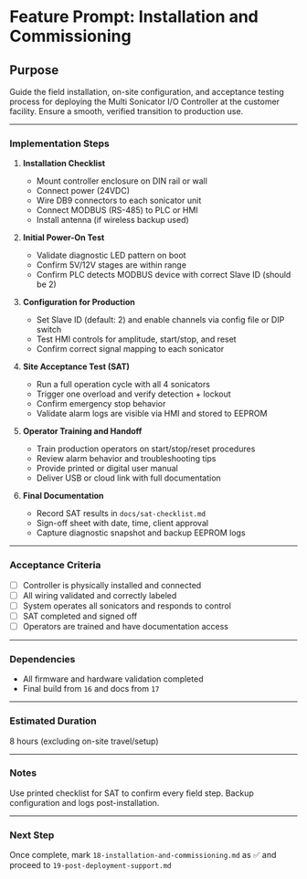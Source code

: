 # Feature Prompt: Installation and Commissioning

## Purpose

Guide the field installation, on-site configuration, and acceptance testing process for deploying the Multi Sonicator I/O Controller at the customer facility. Ensure a smooth, verified transition to production use.

---

### Implementation Steps

1. **Installation Checklist**
   - Mount controller enclosure on DIN rail or wall
   - Connect power (24VDC)
   - Wire DB9 connectors to each sonicator unit
   - Connect MODBUS (RS-485) to PLC or HMI
   - Install antenna (if wireless backup used)

2. **Initial Power-On Test**
   - Validate diagnostic LED pattern on boot
   - Confirm 5V/12V stages are within range
   - Confirm PLC detects MODBUS device with correct Slave ID (should be 2)

3. **Configuration for Production**
   - Set Slave ID (default: 2) and enable channels via config file or DIP switch
   - Test HMI controls for amplitude, start/stop, and reset
   - Confirm correct signal mapping to each sonicator

4. **Site Acceptance Test (SAT)**
   - Run a full operation cycle with all 4 sonicators
   - Trigger one overload and verify detection + lockout
   - Confirm emergency stop behavior
   - Validate alarm logs are visible via HMI and stored to EEPROM

5. **Operator Training and Handoff**
   - Train production operators on start/stop/reset procedures
   - Review alarm behavior and troubleshooting tips
   - Provide printed or digital user manual
   - Deliver USB or cloud link with full documentation

6. **Final Documentation**
   - Record SAT results in `docs/sat-checklist.md`
   - Sign-off sheet with date, time, client approval
   - Capture diagnostic snapshot and backup EEPROM logs

---

### Acceptance Criteria

- [ ] Controller is physically installed and connected
- [ ] All wiring validated and correctly labeled
- [ ] System operates all sonicators and responds to control
- [ ] SAT completed and signed off
- [ ] Operators are trained and have documentation access

---

### Dependencies

- All firmware and hardware validation completed
- Final build from `16` and docs from `17`

---

### Estimated Duration

8 hours (excluding on-site travel/setup)

---

### Notes

Use printed checklist for SAT to confirm every field step. Backup configuration and logs post-installation.

---

### Next Step

Once complete, mark `18-installation-and-commissioning.md` as ✅ and proceed to `19-post-deployment-support.md`
